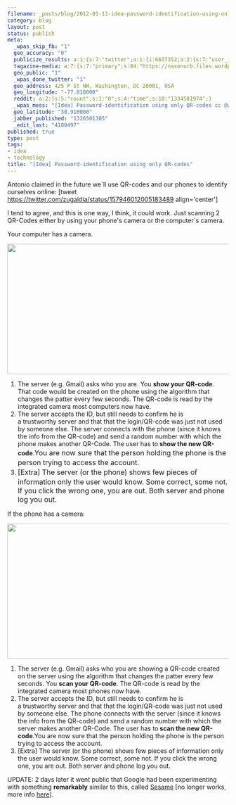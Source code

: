 ```yaml
--- 
filename: _posts/blog/2012-01-13-idea-password-identification-using-only-qr-codes.md
category: blog
layout: post
status: publish
meta: 
  _wpas_skip_fb: "1"
  geo_accuracy: "0"
  publicize_results: a:1:{s:7:"twitter";a:1:{i:6637352;a:2:{s:7:"user_id";s:8:"brunosan";s:7:"post_id";s:18:"157984048260710402";}}}
  tagazine-media: a:7:{s:7:"primary";s:84:"https://nasonurb.files.wordpress.com/2012/01/screen-shot-2012-01-13-at-7-19-22-pm.png";s:6:"images";a:2:{s:84:"https://nasonurb.files.wordpress.com/2012/01/screen-shot-2012-01-13-at-7-18-18-pm.png";a:6:{s:8:"file_url";s:84:"https://nasonurb.files.wordpress.com/2012/01/screen-shot-2012-01-13-at-7-18-18-pm.png";s:5:"width";s:3:"706";s:6:"height";s:3:"327";s:4:"type";s:5:"image";s:4:"area";s:6:"230862";s:9:"file_path";s:0:"";}s:84:"https://nasonurb.files.wordpress.com/2012/01/screen-shot-2012-01-13-at-7-19-22-pm.png";a:6:{s:8:"file_url";s:84:"https://nasonurb.files.wordpress.com/2012/01/screen-shot-2012-01-13-at-7-19-22-pm.png";s:5:"width";s:3:"693";s:6:"height";s:3:"333";s:4:"type";s:5:"image";s:4:"area";s:6:"230769";s:9:"file_path";s:0:"";}}s:6:"videos";a:0:{}s:11:"image_count";s:1:"2";s:6:"author";s:7:"4180497";s:7:"blog_id";s:7:"8438084";s:9:"mod_stamp";s:19:"2012-01-14 00:35:04";}
  geo_public: "1"
  _wpas_done_twitter: "1"
  geo_address: 425 P St NW, Washington, DC 20001, USA
  geo_longitude: "-77.018000"
  reddit: a:2:{s:5:"count";s:1:"0";s:4:"time";s:10:"1334581974";}
  _wpas_mess: "[Idea] Password-identification using only QR-codes cc @zugaldia"
  geo_latitude: "38.910000"
  jabber_published: "1326501305"
  _edit_last: "4180497"
published: true
type: post
tags: 
- idea
- technology
title: "[Idea] Password-identification using only QR-codes"
---
```

Antonio claimed in the future we´ll use QR-codes and our phones to identify ourselves online:
[tweet https://twitter.com/zugaldia/status/157946012005183489 align='center']

I tend to agree, and this is one way, I think, it could work. Just scanning 2 QR-Codes either by using your phone's camera or the computer´s camera.

<!--more-->Your computer has a camera.

<a href="https://nasonurb.files.wordpress.com/2012/01/screen-shot-2012-01-13-at-7-18-18-pm.png"><img title="Screen Shot 2012-01-13 at 7.18.18 PM" src="https://nasonurb.files.wordpress.com/2012/01/screen-shot-2012-01-13-at-7-18-18-pm.png" alt="" width="640" height="296" /></a><a href="https://nasonurb.files.wordpress.com/2012/01/screen-shot-2012-01-13-at-7-19-22-pm.png">
</a>
<ol>
	<li>The server (e.g. Gmail) asks who you are. You <strong>show your QR-code</strong>. That code would be created on the phone using the algorithm that changes the patter every few seconds. The QR-code is read by the integrated camera most computers now have.</li>
	<li>The server accepts the ID, but still needs to confirm he is a trustworthy server and that that the login/QR-code was just not used by someone else. The server connects with the phone (since it knows the info from the QR-code) and send a random number with which the phone makes another QR-Code. The user has to<strong> show the new QR-code</strong>.<span style="line-height:24px;font-size:medium;">You are now sure that the person holding the phone is the person trying to access the account.
</span></li>
	<li><span style="line-height:24px;font-size:medium;">[Extra] The server (or the phone) shows few pieces of information only the user would know. Some correct, some not. If you click the wrong one, you are out. Both server and phone log you out.</span></li>
</ol>
If the phone has a camera:

<a href="https://nasonurb.files.wordpress.com/2012/01/screen-shot-2012-01-13-at-7-19-22-pm.png"><img title="Screen Shot 2012-01-13 at 7.19.22 PM" src="https://nasonurb.files.wordpress.com/2012/01/screen-shot-2012-01-13-at-7-19-22-pm.png" alt="" width="640" height="307" /></a>
<div><a href="https://nasonurb.files.wordpress.com/2012/01/screen-shot-2012-01-13-at-7-18-18-pm.png">
</a></div>
<div></div>
<div>
<ol>
	<li>The server (e.g. Gmail) asks who you are showing a QR-code created on the server using the algorithm that changes the patter every few seconds. You <strong>scan your QR-code</strong>. The QR-code is read by the integrated camera most phones now have.</li>
	<li>The server accepts the ID, but still needs to confirm he is a trustworthy server and that that the login/QR-code was just not used by someone else. The phone connects with the server (since it knows the info from the QR-code) and send a random number with which the server makes another QR-Code. The user has to<strong> scan the new QR-code</strong>.You are now sure that the person holding the phone is the person trying to access the account.</li>
	<li>[Extra] The server (or the phone) shows few pieces of information only the user would know. Some correct, some not. If you click the wrong one, you are out. Both server and phone log you out.</li>
</ol>
UPDATE: 2 days later it went public that Google had been experimenting with something <strong>remarkably</strong> similar to this, called <a href="https://accounts.google.com/sesame">Sesame</a> [no longer works, more info <a href="https://plus.google.com/103943309878727777440/posts/DCdBqZX3bvQ">here</a>].

</div>
